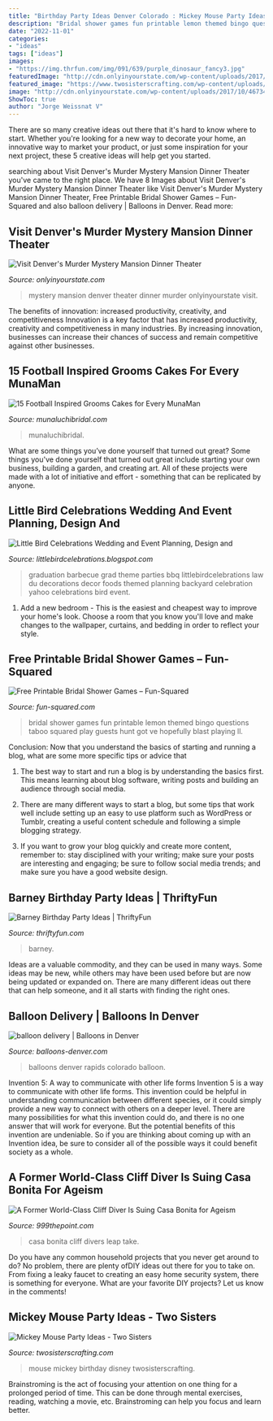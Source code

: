 ```yaml
---
title: "Birthday Party Ideas Denver Colorado : Mickey Mouse Party Ideas"
description: "Bridal shower games fun printable lemon themed bingo questions taboo squared play guests hunt got ve hopefully blast playing ll"
date: "2022-11-01"
categories:
- "ideas"
tags: ["ideas"]
images:
- "https://img.thrfun.com/img/091/639/purple_dinosaur_fancy3.jpg"
featuredImage: "http://cdn.onlyinyourstate.com/wp-content/uploads/2017/10/46734_10151307818387763_1229817007_n.jpg"
featured_image: "https://www.twosisterscrafting.com/wp-content/uploads/2014/02/mickey-mouse-party-ideas-featured.jpg"
image: "http://cdn.onlyinyourstate.com/wp-content/uploads/2017/10/46734_10151307818387763_1229817007_n.jpg"
ShowToc: true
author: "Jorge Weissnat V"
---
```



There are so many creative ideas out there that it's hard to know where to start. Whether you're looking for a new way to decorate your home, an innovative way to market your product, or just some inspiration for your next project, these 5 creative ideas will help get you started.

	

		
searching about Visit Denver&#039;s Murder Mystery Mansion Dinner Theater you've came to the right place. We have 8 Images about Visit Denver&#039;s Murder Mystery Mansion Dinner Theater like Visit Denver&#039;s Murder Mystery Mansion Dinner Theater, Free Printable Bridal Shower Games – Fun-Squared and also balloon delivery | Balloons in Denver. Read more:
		
    
## Visit Denver&#039;s Murder Mystery Mansion Dinner Theater

<img loading=lazy src="http://cdn.onlyinyourstate.com/wp-content/uploads/2017/10/46734_10151307818387763_1229817007_n.jpg" onerror="this.onerror=null;this.src='https://tse1.mm.bing.net/th?id=OIP.O7OL2xVp-4_yKxBVtfVHwAHaEO&amp;pid=15.1';" alt="Visit Denver&#039;s Murder Mystery Mansion Dinner Theater">

_Source: onlyinyourstate.com_

>mystery mansion denver theater dinner murder onlyinyourstate visit. 

	

The benefits of innovation: increased productivity, creativity, and competitiveness
Innovation is a key factor that has increased productivity, creativity and competitiveness in many industries. By increasing innovation, businesses can increase their chances of success and remain competitive against other businesses.

    
## 15 Football Inspired Grooms Cakes For Every MunaMan

<img loading=lazy src="http://www.munaluchibridal.com/wp-content/uploads/2015/09/dallas_cowboys_grooms_cake.jpg" onerror="this.onerror=null;this.src='https://tse4.mm.bing.net/th?id=OIP.NSAP1OgtNRfMX5tcBYDxLQHaJ6&amp;pid=15.1';" alt="15 Football Inspired Grooms Cakes for Every MunaMan">

_Source: munaluchibridal.com_

>munaluchibridal. 

	

What are some things you’ve done yourself that turned out great?
Some things you've done yourself that turned out great include starting your own business, building a garden, and creating art. All of these projects were made with a lot of initiative and effort - something that can be replicated by anyone.

    
## Little Bird Celebrations Wedding And Event Planning, Design And

<img loading=lazy src="http://1.bp.blogspot.com/-wvnscXxFn6M/T9eQZVhKzyI/AAAAAAAAGu0/Nv_VKgE0yvs/s1600/AJ+party+collage.jpg" onerror="this.onerror=null;this.src='https://tse4.mm.bing.net/th?id=OIP.JKVJok5IlJrf52_JnupQ0AHaKl&amp;pid=15.1';" alt="Little Bird Celebrations Wedding and Event Planning, Design and">

_Source: littlebirdcelebrations.blogspot.com_

>graduation barbecue grad theme parties bbq littlebirdcelebrations law du decorations decor foods themed planning backyard celebration yahoo celebrations bird event. 

	

1. Add a new bedroom - This is the easiest and cheapest way to improve your home's look. Choose a room that you know you'll love and make changes to the wallpaper, curtains, and bedding in order to reflect your style.

    
## Free Printable Bridal Shower Games – Fun-Squared

<img loading=lazy src="https://i0.wp.com/fun-squared.com/wp-content/uploads/2016/06/Bridalgamesprintable.jpg?fit=850%2C1269&amp;ssl=1" onerror="this.onerror=null;this.src='https://tse4.mm.bing.net/th?id=OIP.UXKPaSB4gbrpGZMAF06IxwHaLD&amp;pid=15.1';" alt="Free Printable Bridal Shower Games – Fun-Squared">

_Source: fun-squared.com_

>bridal shower games fun printable lemon themed bingo questions taboo squared play guests hunt got ve hopefully blast playing ll. 

	

Conclusion: Now that you understand the basics of starting and running a blog, what are some more specific tips or advice that
1. The best way to start and run a blog is by understanding the basics first. This means learning about blog software, writing posts and building an audience through social media.
2. There are many different ways to start a blog, but some tips that work well include setting up an easy to use platform such as WordPress or Tumblr, creating a useful content schedule and following a simple blogging strategy.

3. If you want to grow your blog quickly and create more content, remember to: stay disciplined with your writing; make sure your posts are interesting and engaging; be sure to follow social media trends; and make sure you have a good website design.

    
## Barney Birthday Party Ideas | ThriftyFun

<img loading=lazy src="https://img.thrfun.com/img/091/639/purple_dinosaur_fancy3.jpg" onerror="this.onerror=null;this.src='https://tse1.mm.bing.net/th?id=OIP.64cgHRTFw88m-phlAOVq7QHaLk&amp;pid=15.1';" alt="Barney Birthday Party Ideas | ThriftyFun">

_Source: thriftyfun.com_

>barney. 

	

Ideas are a valuable commodity, and they can be used in many ways. Some ideas may be new, while others may have been used before but are now being updated or expanded on. There are many different ideas out there that can help someone, and it all starts with finding the right ones.

    
## Balloon Delivery | Balloons In Denver

<img loading=lazy src="http://www.balloons-denver.com/wp-content/uploads/2010/12/colorado-rapids-balloons-denver.jpg" onerror="this.onerror=null;this.src='https://tse4.mm.bing.net/th?id=OIP.k9rRZeSbJZqeXgVt5YLiWgHaJ4&amp;pid=15.1';" alt="balloon delivery | Balloons in Denver">

_Source: balloons-denver.com_

>balloons denver rapids colorado balloon. 

	

Invention 5: A way to communicate with other life forms
Invention 5 is a way to communicate with other life forms. This invention could be helpful in understanding communication between different species, or it could simply provide a new way to connect with others on a deeper level. There are many possibilities for what this invention could do, and there is no one answer that will work for everyone. But the potential benefits of this invention are undeniable. So if you are thinking about coming up with an Invention idea, be sure to consider all of the possible ways it could benefit society as a whole.

    
## A Former World-Class Cliff Diver Is Suing Casa Bonita For Ageism

<img loading=lazy src="https://townsquare.media/site/50/files/2018/04/Casa-Bonita.jpg?w=1200&amp;h=0&amp;zc=1&amp;s=0&amp;a=t&amp;q=89" onerror="this.onerror=null;this.src='https://tse1.mm.bing.net/th?id=OIP.pzWFLrQla_llvBZxz5Z7ywHaFj&amp;pid=15.1';" alt="A Former World-Class Cliff Diver Is Suing Casa Bonita for Ageism">

_Source: 999thepoint.com_

>casa bonita cliff divers leap take. 

	

Do you have any common household projects that you never get around to do? No problem, there are plenty ofDIY ideas out there for you to take on. From fixing a leaky faucet to creating an easy home security system, there is something for everyone. What are your favorite DIY projects? Let us know in the comments!

    
## Mickey Mouse Party Ideas - Two Sisters

<img loading=lazy src="https://www.twosisterscrafting.com/wp-content/uploads/2014/02/mickey-mouse-party-ideas-featured.jpg" onerror="this.onerror=null;this.src='https://tse4.mm.bing.net/th?id=OIP.kkboZCD6dl4-EQ30dUHSJgHaHa&amp;pid=15.1';" alt="Mickey Mouse Party Ideas - Two Sisters">

_Source: twosisterscrafting.com_

>mouse mickey birthday disney twosisterscrafting. 

	

Brainstroming is the act of focusing your attention on one thing for a prolonged period of time. This can be done through mental exercises, reading, watching a movie, etc. Brainstroming can help you focus and learn better.

